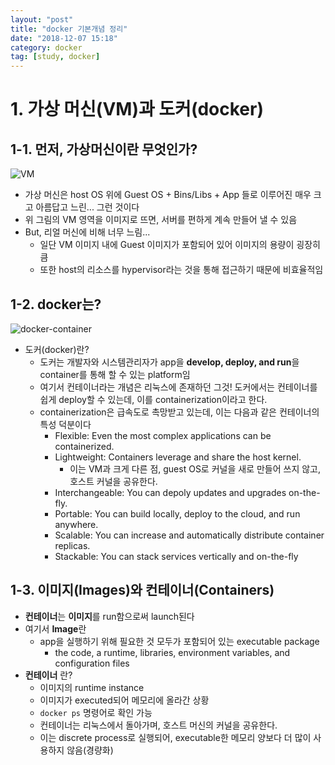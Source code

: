 ```yaml
---
layout: "post"
title: "docker 기본개념 정리"
date: "2018-12-07 15:18"
category: docker
tag: [study, docker]
---
```


# 1. 가상 머신(VM)과 도커(docker)

## 1-1. 먼저, 가상머신이란 무엇인가?


![VM](https://mino-park7.github.io/images/2018/12/vm.png)

- 가상 머신은 host OS 위에 Guest OS + Bins/Libs + App 들로 이루어진 매우 크고 아름답고 느린... 그런 것이다
- 위 그림의 VM 영역을 이미지로 뜨면, 서버를 편하게 계속 만들어 낼 수 있음
- But, 리얼 머신에 비해 너무 느림...
  - 일단 VM 이미지 내에 Guest 이미지가 포함되어 있어 이미지의 용량이 굉장히 큼
  - 또한 host의 리소스를 hypervisor라는 것을 통해 접근하기 때문에 비효율적임

## 1-2. docker는?

![docker-container](https://mino-park7.github.io/images/2018/12/docker-container.png)

- 도커(docker)란?
  - 도커는 개발자와 시스템관리자가 app을 **develop, deploy, and run**을 container를 통해 할 수 있는 platform임
  - 여기서 컨테이너라는 개념은 리눅스에 존재하던 그것! 도커에서는 컨테이너를 쉽게 deploy할 수 있는데, 이를 containerization이라고 한다.
  - containerization은 급속도로 촉망받고 있는데, 이는 다음과 같은 컨테이너의 특성 덕분이다
    - Flexible: Even the most complex applications can be containerized.
    - Lightweight: Containers leverage and share the host kernel.
      - 이는 VM과 크게 다른 점, guest OS로 커널을 새로 만들어 쓰지 않고, 호스트 커널을 공유한다.
    - Interchangeable: You can depoly updates and upgrades on-the-fly.
    - Portable: You can build locally, deploy to the cloud, and run anywhere.
    - Scalable: You can increase and automatically distribute container replicas.
    - Stackable: You can stack services vertically and on-the-fly


## 1-3. 이미지(Images)와 컨테이너(Containers)
  - **컨테이너**는 **이미지**를 run함으로써 launch된다
  - 여기서 **Image**란
    - app을 실행하기 위해 필요한 것 모두가 포함되어 있는 executable package
      - the code, a runtime, libraries, environment variables, and configuration files
  - **컨테이너** 란?
    - 이미지의 runtime instance
    - 이미지가 executed되어 메모리에 올라간 상황
    - `docker ps` 명령어로 확인 가능
    - 컨테이너는 리눅스에서 돌아가며, 호스트 머신의 커널을 공유한다.
    - 이는 discrete process로 실행되어, executable한 메모리 양보다 더 많이 사용하지 않음(경량화)
